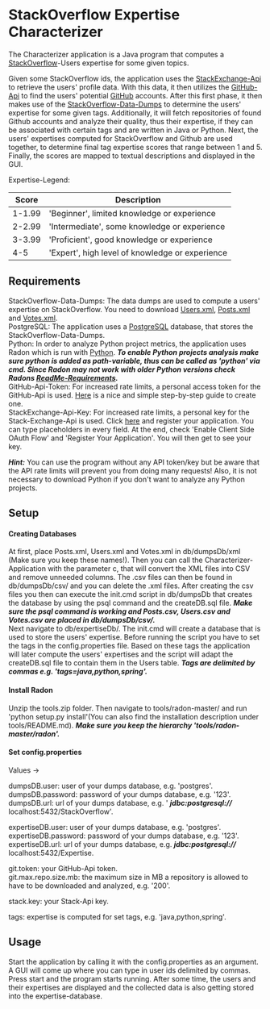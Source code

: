 # StackOverflow Expertise Characterizer

The Characterizer application is a Java program that computes a [StackOverflow](https://stackoverflow.com/)-Users expertise for some given topics.

Given some StackOverflow ids, the application uses the [StackExchange-Api](https://api.stackexchange.com/) to retrieve the users' profile data. With this data, it then utilizes the [GitHub-Api](https://docs.github.com/en/rest?apiVersion=2022-11-28) to find the users' potential [GitHub](https://github.com/) accounts. After this first phase, it then makes use of the [StackOverflow-Data-Dumps](https://archive.org/details/stackexchange) to determine the users' expertise for some given tags. Additionally, it will fetch repositories of found Github accounts and analyze their quality, thus their expertise, if they can be associated with certain tags and are written in Java or Python. Next, the users' expertises computed for StackOverflow and Github are used together, to determine final tag expertise scores that range between 1 and 5. Finally, the scores are mapped to textual descriptions and displayed in the GUI. 

Expertise-Legend:

| Score | Description |
|-------|-------------|
| 1-1.99| 'Beginner', limited knowledge or experience |
| 2-2.99| 'Intermediate', some knowledge or experience |
| 3-3.99| 'Proficient', good knowledge or experience |
| 4-5| 'Expert', high level of knowledge or experience |

## Requirements

StackOverflow-Data-Dumps: The data dumps are used to compute a users' expertise on StackOverflow. You need to download [Users.xml](https://archive.org/download/stackexchange/stackoverflow.com-Users.7z), [Posts.xml](https://archive.org/download/stackexchange/stackoverflow.com-Posts.7z) and [Votes.xml](https://archive.org/download/stackexchange/stackoverflow.com-Votes.7z). <br>
PostgreSQL: The application uses a [PostgreSQL](https://www.python.org/downloads/) database, that stores the StackOverflow-Data-Dumps.<br>
Python: In order to analyze Python project metrics, the application uses Radon which is run with [Python](https://www.python.org/downloads/). ***To enable Python projects analysis make sure python is added as path-variable, thus can be called as 'python' via cmd. Since Radon may not work with older Python versions check Radons [ReadMe-Requirements](https://github.com/rubik/radon/blob/master/README.rst).*** <br>
GitHub-Api-Token: For increased rate limits, a personal access token for the GitHub-Api is used.                                                                 [Here](https://docs.github.com/en/enterprise-server@3.4/authentication/keeping-your-account-and-data-secure/creating-a-personal-access-token) is a nice and simple step-by-step guide to create one. <br>
StackExchange-Api-Key: For increased rate limits, a personal key for the Stack-Exchange-Api is used. Click [here](https://stackapps.com/apps/oauth/register) and register your application. You can type placeholders in every field. At the end, check 'Enable Client Side OAuth Flow' and 'Register Your Application'. You will then get to see your key. <br>

***Hint:*** You can use the program without any API token/key but be aware that the API rate limits will prevent you from doing many requests! Also, it is not necessary to download Python if you don't want to analyze any Python projects.

## Setup 

#### Creating Databases

At first, place Posts.xml, Users.xml and Votes.xml in db/dumpsDb/xml (Make sure you keep these names!). Then you can call the Characterizer-Application with the parameter c, that will convert the XML files into CSV and remove unneeded columns. The .csv files can then be found in db/dumpsDb/csv/ and you can delete the .xml files. After creating the csv files you then can execute the init.cmd script in db/dumpsDb that creates the database by using the psql command and the createDB.sql file. ***Make sure the psql command is working and Posts.csv, Users.csv and Votes.csv are placed in db/dumpsDb/csv/.***
<br>
Next navigate to db/expertiseDb/. The init.cmd will create a database that is used to store the users' expertise. Before running the script you have to set the tags in the config.properties file. Based on these tags the application will later compute the users' expertises and the script will adapt the createDB.sql file to contain them in the Users table. ***Tags are delimited by commas e.g. 'tags=java,python,spring'.***

#### Install Radon

Unzip the tools.zip folder. Then navigate to tools/radon-master/ and run 'python setup.py install'(You can also find the installation description under tools/README.md). ***Make sure you keep the hierarchy 'tools/radon-master/radon'.***

#### Set config.properties

Values -> <br>

dumpsDB.user: user of your dumps database, e.g. 'postgres'. <br>
dumpsDB.password: password of your dumps database, e.g. '123'. <br>
dumpsDB.url: url of your dumps database, e.g. ' ***jdbc:postgresql://*** localhost:5432/StackOverflow'. <br>

expertiseDB.user: user of your dumps database, e.g. 'postgres'. <br>
expertiseDB.password: password of your dumps database, e.g. '123'. <br>
expertiseDB.url: url of your dumps database, e.g. ***jdbc:postgresql://*** localhost:5432/Expertise. <br>

git.token: your GitHub-Api token. <br>
git.max.repo.size.mb: the maximum size in MB a repository is allowed to have to be downloaded and analyzed, e.g. '200'.<br>

stack.key: your Stack-Api key. <br>

tags: expertise is computed for set tags, e.g. 'java,python,spring'. <br>


## Usage

Start the application by calling it with the config.properties as an argument. A GUI will come up where you can type in user ids delimited by commas. Press start and the program starts running. After some time, the users and their expertises are displayed and the collected data is also getting stored into the expertise-database. 

